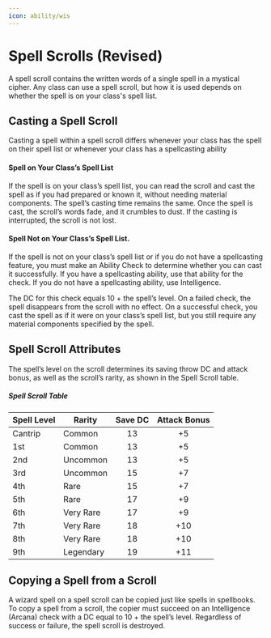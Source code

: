 ```yaml
---
icon: ability/wis
---
```


# Spell Scrolls (Revised)

A spell scroll contains the written words of a single spell in a mystical cipher. Any class can use a spell scroll, but how it is used depends on whether the spell is on your class's spell list.

## Casting a Spell Scroll

Casting a spell within a spell scroll differs whenever your class has the spell on their spell list or whenever your class has a spellcasting ability

#### Spell on Your Class’s Spell List

If the spell is on your class’s spell list, you can read the scroll and cast the spell as if you had prepared or known it, without needing material components. The spell’s casting time remains the same. Once the spell is cast, the scroll’s words fade, and it crumbles to dust. If the casting is interrupted, the scroll is not lost.

#### Spell Not on Your Class’s Spell List.

If the spell is not on your class’s spell list or if you do not have a spellcasting feature, you must make an Ability Check to determine whether you can cast it successfully. If you have a spellcasting ability, use that ability for the check. If you do not have a spellcasting ability, use Intelligence. 

The DC for this check equals 10 + the spell’s level. On a failed check, the spell disappears from the scroll with no effect. On a successful check, you cast the spell as if it were on your class’s spell list, but you still require any material components specified by the spell.

## Spell Scroll Attributes

The spell’s level on the scroll determines its saving throw DC and attack bonus, as well as the scroll’s rarity, as shown in the Spell Scroll table.

##### Spell Scroll Table

| Spell Level | Rarity | Save DC | Attack Bonus |
|---|---|:-:|:-:|
| Cantrip | Common | 13 | +5 |
| 1st | Common | 13 | +5 |
| 2nd | Uncommon | 13 | +5 |
| 3rd | Uncommon | 15 | +7 |
| 4th | Rare | 15 | +7 |
| 5th | Rare | 17 | +9 |
| 6th | Very Rare | 17 | +9 |
| 7th | Very Rare | 18 | +10 |
| 8th | Very Rare | 18 | +10 |
| 9th | Legendary | 19 | +11 |

## Copying a Spell from a Scroll

A wizard spell on a spell scroll can be copied just like spells in spellbooks. To copy a spell from a scroll, the copier must succeed on an Intelligence (Arcana) check with a DC equal to 10 + the spell’s level. Regardless of success or failure, the spell scroll is destroyed.
